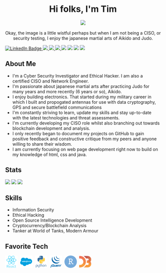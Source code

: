 <div id="header" align="center">
  <h1>Hi folks, I'm Tim</h1>
  <img src="https://s-media-cache-ak0.pinimg.com/originals/34/ea/19/34ea198fce06cd2956cf38610d29acba.jpg" width="200" />
  <p>Okay, the image is a little wistful perhaps but when I am not being a CISO,  or security testing, I enjoy the japanese martial arts of Aikido and Judo.</p>
</div>

<div id="badges">
  <a href="https://www.linkedin.com/in/wh1tehat/">
    <img src="https://img.shields.io/badge/LinkedIn-blue?style=for-the-badge&logo=linkedin&logoColor=white" alt="LinkedIn Badge"/>
  </a>
  <a href="https://www.reddit.com/user/G00nW1zard/">
    <img src="https://img.shields.io/badge/Reddit-FF4500?style=for-the-badge&logo=reddit&logoColor=white"/>
  </a>
  <a href="https://www.facebook.com/profile.php?id=100086234683818"/>
    <img src="https://img.shields.io/badge/Facebook-1877F2?style=for-the-badge&logo=facebook&logoColor=white"/>
  </a>
  <a href="https://www.github.com/SpartanPhalanx8"/>
    <img src="https://img.shields.io/badge/GitHub-100000?style=for-the-badge&logo=github&logoColor=white"/>
  </a>
  <img src="https://img.shields.io/badge/Kali_Linux-557C94?style=for-the-badge&logo=kali-linux&logoColor=white"/>
  <img src="https://img.shields.io/badge/Tableau-E97627?style=for-the-badge&logo=Tableau&logoColor=white"/>
  <img src="https://img.shields.io/badge/Oracle-F80000?style=for-the-badge&logo=oracle&logoColor=black"/>
  <img src="https://img.shields.io/badge/hyperledger-2F3134?style=for-the-badge&logo=hyperledger&logoColor=white"/>
 </div>

 <div id="bio">
  <h2>About Me</h2>
  <ul>
    <li>I'm a Cyber Security Investigator and Ethical Hacker. I am also a certified CISO and Network Engineer.</li>
    <li>I'm passionate about japanese martial arts after practicing Judo for many years and more recently (6 years or so), Aikido.</li>
    <li>I enjoy building electronics. That started during my military career in which I built and propogated antennas for use with data cryptography, GPS and secure battlefield communications</li>
    <li>I'm constantly striving to learn, update my skills and stay up-to-date with the latest technologies and threat assessments.</li>    
    <li>I'm currently developing my CISO role whilst also branching out towards blockchain development and analysis.</li>
    <li>I only recently began to document my projects on GitHub to gain positive feedback and constructive critique from my peers and anyone willing to share their wisdom.</li>
    <li>I am currently focusing on web page development right now to build on my knowledge of html, css and java.</li>
  </ul>
</div>

<div id="stats">
  <h2>Stats</h2>
  <img src="https://github-readme-stats.vercel.app/api?username=SpartanPhalanx8&theme=vue-dark&show_icons=true&hide_border=true&count_private=true"/>
  <img src="https://github-readme-streak-stats.herokuapp.com/?user=SpartanPhalanx8&theme=vue-dark&hide_border=true"/>
  <img src="https://github-readme-stats.vercel.app/api/top-langs/?username=SpartanPhalanx8&theme=vue-dark&show_icons=true&hide_border=true&layout=compact"/>
</div>

<div id="skills">
  <h2>Skills</h2>
  <ul>
    <li>Information Security</li>
    <li>Ethical Hacking</li>
    <li>Open Source Intelligence Development</li>
    <li>Cryptocurrency/Blockchain Analysis</li>
    <li>Tanker at World of Tanks, Modern Armour</li>
  </ul>
</div>

## Favorite Tech
<div>
  <img src="https://github.com/devicons/devicon/blob/master/icons/react/react-original-wordmark.svg" title="React" alt="React" width="40" height="40"/>&nbsp;
  <img src="https://github.com/devicons/devicon/blob/master/icons/salesforce/salesforce-original.svg" title="SF" alt="sf" width="40" height="40"/>&nbsp;
  <img src="https://github.com/devicons/devicon/blob/master/icons/python/python-original-wordmark.svg" title="Python" alt="Py" width="40" height="40"/>&nbsp;
   <img src="https://github.com/devicons/devicon/blob/master/icons/jquery/jquery-plain-wordmark.svg" title="JQuery" alt="JQuery" width="40" height="40"/>&nbsp;
  <img src="https://github.com/devicons/devicon/blob/master/icons/rstudio/rstudio-original.svg" title="R" alt="R" width="40" height="40"/>&nbsp;
  <img src="https://github.com/devicons/devicon/blob/master/icons/d3js/d3js-original.svg"  title="D3" alt="D3" width="40" height="40"/>&nbsp;
  <div>
